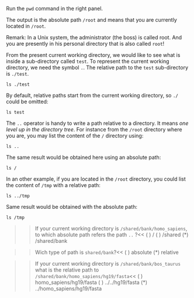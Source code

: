 Run the `pwd` command in the right panel.

The output is the absolute path `/root` and means that you are currently located in `/root`. 

Remark: In a Unix system, the administrator (the boss) is called root. And you are presently in his personal directory that is also called `root`!

From the present current working directory, we would like to see what is inside a sub-directory called `test`. To represent the current working directory, we need the symbol `.`. The relative path to the `test` sub-directory is `./test`.

`ls ./test`

By default, relative paths start from the current working directory, so `./` could be omitted:

`ls test`

The `..` operator is handy to write a path relative to a directory. 
It means _one level up in the directory tree_. 
For instance from the `/root` directory where you are, you may list the content of the `/` directory using:

`ls ..`

The same result would be obtained here using an absolute path:

`ls /`

In an other example, if you are located in the `/root` directory, you could list the content of `/tmp` with a relative path:

`ls ../tmp`

Same result would be obtained with the absolute path:

`ls /tmp`


>>If your current working directory is `/shared/bank/homo_sapiens`, to which absolute path refers the path `..` ?<<
( ) /
( ) /shared
(*) /shared/bank


>>Wich type of path is `shared/bank`?<<
( ) absolute
(*) relative


>>If your current working directory is `/shared/bank/bos_taurus` what is the relative path to `/shared/bank/homo_sapiens/hg19/fasta`<<
( ) homo_sapiens/hg19/fasta
( ) ../../hg19/fasta
(*) ../homo_sapiens/hg19/fasta
